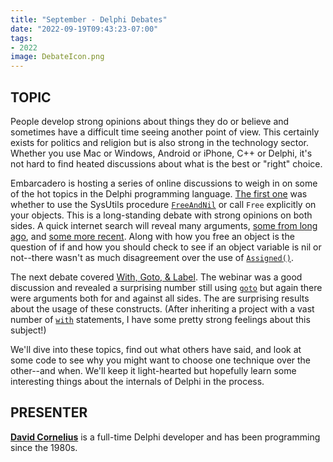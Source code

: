 ```yaml
---
title: "September - Delphi Debates"
date: "2022-09-19T09:43:23-07:00"
tags:
- 2022
image: DebateIcon.png
---
```


## TOPIC ##

People develop strong opinions about things they do or believe and sometimes have a difficult time seeing another point of view. This certainly exists for politics and religion but is also strong in the technology sector. Whether you use Mac or Windows, Android or iPhone, C++ or Delphi, it's not hard to find heated discussions about what is the best or "right" choice.

Embarcadero is hosting a series of online discussions to weigh in on some of the hot topics in the Delphi programming language. [The first one](https://blogs.embarcadero.com/freeandnil-delphi-developer-debate) was whether to use the SysUtils procedure [`FreeAndNil`](https://docwiki.embarcadero.com/Libraries/Alexandria/en/System.SysUtils.FreeAndNil) or call `Free` explicitly on your objects. This is a long-standing debate with strong opinions on both sides. A quick internet search will reveal many arguments, [some from long ago](https://stackoverflow.com/questions/3159376/which-is-preferable-free-or-freeandnil), and [some more recent](http://www.delphimagazine.com/2020/06/05/magic-behind-freeandnil). Along with how you free an object is the question of if and how you should check to see if an object variable is nil or not--there wasn't as much disagreement over the use of [<code>Assigned()</code>](https://docwiki.embarcadero.com/Libraries/Alexandria/en/System.Assigned).

The next debate covered [With, Goto, &amp; Label](https://blogs.embarcadero.com/delphi-developer-debate-with-goto-label-sllides-and-replay). The webinar was a good discussion and revealed a surprising number still using [`goto`](https://docwiki.embarcadero.com/RADStudio/Alexandria/en/Goto) but again there were arguments both for and against all sides. The  are surprising results about the usage of these constructs. (After inheriting a project with a vast number of [`with`](https://docwiki.embarcadero.com/RADStudio/Alexandria/en/Declarations_and_Statements_(Delphi)#With_Statements) statements, I have some pretty strong feelings about this subject!) 

We'll dive into these topics, find out what others have said, and look at some code to see why you might want to choose one technique over the other--and when. We'll keep it light-hearted but hopefully learn some interesting things about the internals of Delphi in the process.

## PRESENTER ##

[**David Cornelius**](https://corneliusconcepts.tech/aboutme) is a full-time Delphi developer and has been programming since the 1980s.
